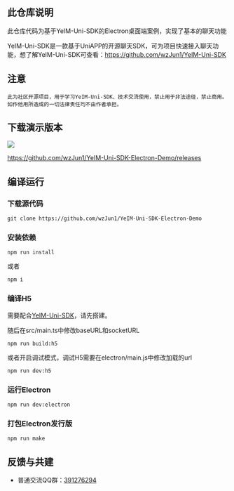 
## 此仓库说明

此仓库代码为基于YeIM-Uni-SDK的Electron桌面端案例，实现了基本的聊天功能

YeIM-Uni-SDK是一款基于UniAPP的开源聊天SDK，可为项目快速接入聊天功能，想了解YeIM-Uni-SDK可查看：https://github.com/wzJun1/YeIM-Uni-SDK

## 注意

`此为社区开源项目，用于学习YeIM-Uni-SDK、技术交流使用，禁止用于非法途径，禁止商用。如作他用所造成的一切法律责任均不由作者承担。` 


## 下载演示版本

![](https://s2.loli.net/2023/03/08/Mp6stlRvqrm2WSO.png)

https://github.com/wzJun1/YeIM-Uni-SDK-Electron-Demo/releases

## 编译运行

### 下载源代码

```shell
git clone https://github.com/wzJun1/YeIM-Uni-SDK-Electron-Demo
```

### 安装依赖

```shell
npm run install
```

或者

```shell
npm i
```

### 编译H5

需要配合[YeIM-Uni-SDK](https://github.com/wzJun1/YeIM-Uni-SDK "YeIM-Uni-SDK")，请先搭建。

随后在src/main.ts中修改baseURL和socketURL

```shell
npm run build:h5
```

或者开启调试模式，调试H5需要在electron/main.js中修改加载的url

```shell
npm run dev:h5
```

### 运行Electron

```shell
npm run dev:electron
```

### 打包Electron发行版

```shell
npm run make
```
 

## 反馈与共建

- 普通交流QQ群：[391276294](https://qm.qq.com/cgi-bin/qm/qr?k=hEQnVRj3c1B0gDpD2QJrD7UIfWMzCUuM&jump_from=webapi&authKey=kbrD7NHXGIPaiVb2puw+vJeRCIQSXVhIci7eFvFLBH/UjGt+hrdOk4upK731S+1+)
